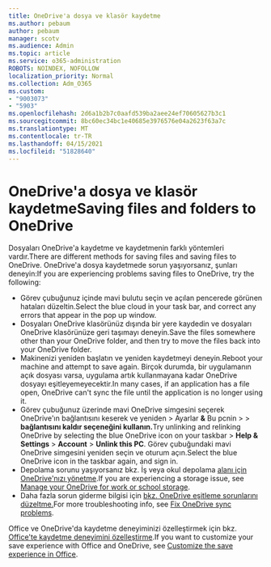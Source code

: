 ```yaml
---
title: OneDrive'a dosya ve klasör kaydetme
ms.author: pebaum
author: pebaum
manager: scotv
ms.audience: Admin
ms.topic: article
ms.service: o365-administration
ROBOTS: NOINDEX, NOFOLLOW
localization_priority: Normal
ms.collection: Adm_O365
ms.custom:
- "9003073"
- "5903"
ms.openlocfilehash: 2d6a1b2b7c0aafd539ba2aee24ef70605627b3c1
ms.sourcegitcommit: 8bc60ec34bc1e40685e3976576e04a2623f63a7c
ms.translationtype: MT
ms.contentlocale: tr-TR
ms.lasthandoff: 04/15/2021
ms.locfileid: "51828640"
---
```

# <a name="saving-files-and-folders-to-onedrive"></a><span data-ttu-id="dcae4-102">OneDrive'a dosya ve klasör kaydetme</span><span class="sxs-lookup"><span data-stu-id="dcae4-102">Saving files and folders to OneDrive</span></span>

<span data-ttu-id="dcae4-103">Dosyaları OneDrive'a kaydetme ve kaydetmenin farklı yöntemleri vardır.</span><span class="sxs-lookup"><span data-stu-id="dcae4-103">There are different methods for saving files and saving files to OneDrive.</span></span> <span data-ttu-id="dcae4-104">OneDrive'a dosya kaydetmede sorun yaşıyorsanız, şunları deneyin:</span><span class="sxs-lookup"><span data-stu-id="dcae4-104">If you are experiencing problems saving files to OneDrive, try the following:</span></span>

- <span data-ttu-id="dcae4-105">Görev çubuğunuz içinde mavi bulutu seçin ve açılan pencerede görünen hataları düzeltin.</span><span class="sxs-lookup"><span data-stu-id="dcae4-105">Select the blue cloud in your task bar, and correct any errors that appear in the pop up window.</span></span>
- <span data-ttu-id="dcae4-106">Dosyaları OneDrive klasörünüz dışında bir yere kaydedin ve dosyaları OneDrive klasörünüze geri taşımayı deneyin.</span><span class="sxs-lookup"><span data-stu-id="dcae4-106">Save the files somewhere other than your OneDrive folder, and then try to move the files back into your OneDrive folder.</span></span>
- <span data-ttu-id="dcae4-107">Makinenizi yeniden başlatın ve yeniden kaydetmeyi deneyin.</span><span class="sxs-lookup"><span data-stu-id="dcae4-107">Reboot your machine and attempt to save again.</span></span> <span data-ttu-id="dcae4-108">Birçok durumda, bir uygulamanın açık dosyası varsa, uygulama artık kullanmayana kadar OneDrive dosyayı eşitleyemeyecektir.</span><span class="sxs-lookup"><span data-stu-id="dcae4-108">In many cases, if an application has a file open, OneDrive can't sync the file until the application is no longer using it.</span></span>    
- <span data-ttu-id="dcae4-109">Görev çubuğunuz üzerinde mavi OneDrive simgesini seçerek OneDrive'ın bağlantısını keserek ve yeniden > Ayarlar **&** Bu pcnin  >    >  **bağlantısını kaldır seçeneğini kullanın.**</span><span class="sxs-lookup"><span data-stu-id="dcae4-109">Try unlinking and relinking OneDrive by selecting the blue OneDrive icon on your taskbar > **Help & Settings** > **Account** > **Unlink this PC**.</span></span> <span data-ttu-id="dcae4-110">Görev çubuğundaki mavi OneDrive simgesini yeniden seçin ve oturum açın.</span><span class="sxs-lookup"><span data-stu-id="dcae4-110">Select the blue OneDrive icon in the taskbar again, and sign in.</span></span>
- <span data-ttu-id="dcae4-111">Depolama sorunu yaşıyorsanız bkz. İş veya okul depolama [alanı için OneDrive'nızı yönetme](https://support.microsoft.com/office/manage-your-onedrive-for-work-or-school-storage-31519161-059c-4764-b6f8-f5cd29f7fe68).</span><span class="sxs-lookup"><span data-stu-id="dcae4-111">If you are experiencing a storage issue, see [Manage your OneDrive for work or school storage](https://support.microsoft.com/office/manage-your-onedrive-for-work-or-school-storage-31519161-059c-4764-b6f8-f5cd29f7fe68).</span></span>
- <span data-ttu-id="dcae4-112">Daha fazla sorun giderme bilgisi için [bkz. OneDrive eşitleme sorunlarını düzeltme.](https://docs.microsoft.com/alchemyinsights/fix-onedrive-sync-issues)</span><span class="sxs-lookup"><span data-stu-id="dcae4-112">For more troubleshooting info, see [Fix OneDrive sync problems](https://docs.microsoft.com/alchemyinsights/fix-onedrive-sync-issues).</span></span>  

<span data-ttu-id="dcae4-113">Office ve OneDrive'da kaydetme deneyiminizi özelleştirmek için bkz. [Office'te kaydetme deneyimini özelleştirme](https://support.microsoft.com/office/customize-the-save-experience-in-office-786200a7-f5f2-4d26-a3ae-b78c60dd5d3b).</span><span class="sxs-lookup"><span data-stu-id="dcae4-113">If you want to customize your save experience with Office and OneDrive, see [Customize the save experience in Office](https://support.microsoft.com/office/customize-the-save-experience-in-office-786200a7-f5f2-4d26-a3ae-b78c60dd5d3b).</span></span>
